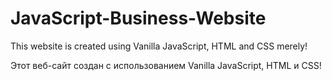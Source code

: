 # JavaScript-Business-Website

This website is created using Vanilla JavaScript, HTML and CSS merely!

Этот веб-сайт создан с использованием Vanilla JavaScript, HTML и CSS!
